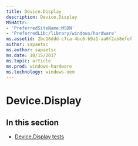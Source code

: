 ```yaml
---
title: Device.Display
description: Device.Display
MSHAttr:
- 'PreferredSiteName:MSDN'
- 'PreferredLib:/library/windows/hardware'
ms.assetid: 2bc18ddd-c7ca-4bc6-b9a1-aa0f2ab8efef
author: sapaetsc
ms.author: sapaetsc
ms.date: 10/15/2017
ms.topic: article
ms.prod: windows-hardware
ms.technology: windows-oem
---
```


# Device.Display


## <span id="in_this_section"></span>In this section


-   [Device.Display tests](device-display-tests.md)

 

 






